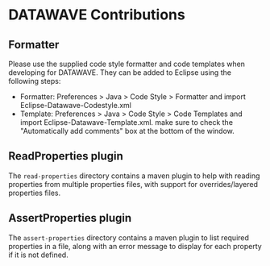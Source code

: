 # DATAWAVE Contributions

## Formatter

Please use the supplied code style formatter and code templates when developing for DATAWAVE. They can be added to 
Eclipse using the following steps:

* Formatter: Preferences > Java > Code Style > Formatter and import Eclipse-Datawave-Codestyle.xml
* Template: Preferences > Java > Code Style > Code Templates and import Eclipse-Datawave-Template.xml. make sure 
  to check the "Automatically add comments" box at the bottom of the window.

## ReadProperties plugin

The `read-properties` directory contains a maven plugin to help with reading properties from multiple properties files,
with support for overrides/layered properties files.

## AssertProperties plugin

The `assert-properties` directory contains a maven plugin to list required properties in a file, 
along with an error message to display for each property if it is not defined.